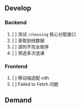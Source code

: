 ## Develop

### Backend

1. [ ] 测试 `/choosing` 核心分配接口
2. [ ] 录取划线数据
3. [ ] 调剂不完全倒序
4. [ ] 筛选多次选课

### Frontend

1. [ ] 移动端适配 vdh
2. [ ] Failed to Fetch 问题

## Demand
